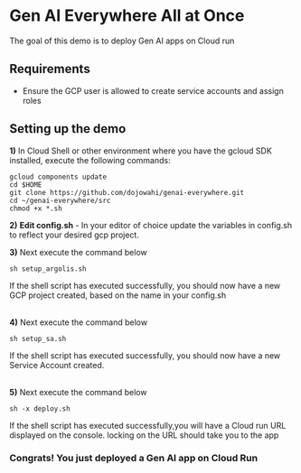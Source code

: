 # Gen AI Everywhere All at Once
The goal of this demo is to deploy Gen AI apps on Cloud run

## Requirements
* Ensure the GCP user is allowed to create service accounts and assign roles


## Setting up the demo
**1)** In Cloud Shell or other environment where you have the gcloud SDK installed, execute the following commands:
```console
gcloud components update 
cd $HOME
git clone https://github.com/dojowahi/genai-everywhere.git
cd ~/genai-everywhere/src
chmod +x *.sh
```

**2)** **Edit config.sh** - In your editor of choice update the variables in config.sh to reflect your desired gcp project.

**3)** Next execute the command below

```console
sh setup_argolis.sh
```
If the shell script has executed successfully, you should now have a new GCP project created, based on the name in your config.sh
<br/><br/>

**4)** Next execute the command below

```console
sh setup_sa.sh
```
If the shell script has executed successfully, you should now have a new Service Account created.
<br/><br/>


**5)** Next execute the command below

```console
sh -x deploy.sh
```

If the shell script has executed successfully,you will have a Cloud run URL displayed on the console.
locking on the URL should take you to the app 


### Congrats! You just deployed a Gen AI app on Cloud Run
